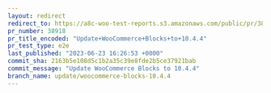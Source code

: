 ```yaml
---
layout: redirect
redirect_to: https://a8c-woo-test-reports.s3.amazonaws.com/public/pr/38918/e2e/index.html
pr_number: 38918
pr_title_encoded: "Update+WooCommerce+Blocks+to+10.4.4"
pr_test_type: e2e
last_published: "2023-06-23 16:26:53 +0000"
commit_sha: 2163b5e108d5c1b2a35c39e8fde2b5ce37921bab
commit_message: "Update WooCommerce Blocks to 10.4.4"
branch_name: update/woocommerce-blocks-10.4.4
---
```

